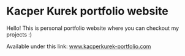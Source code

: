 # Kacper Kurek portfolio website

Hello! This is personal portfolio website where you can checkout my projects :)

Available under this link: www.kacperkurek-portfolio.com
